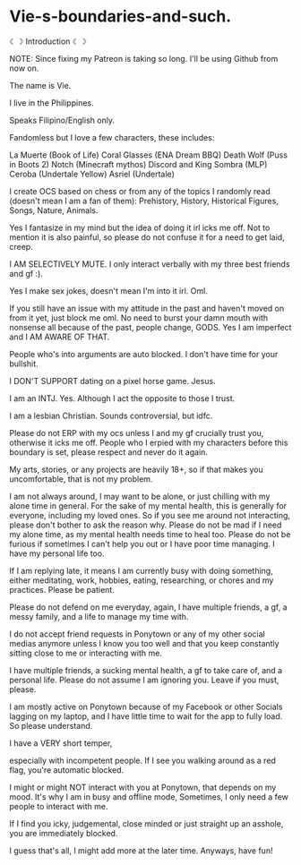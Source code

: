 # Vie-s-boundaries-and-such.
☾︎☽︎  Introduction  ☾︎☽︎

NOTE: Since fixing my Patreon is taking so long. I'll be using Github from now on.

The name is Vie.

I live in the Philippines.

Speaks Filipino/English only.

Fandomless but I love a few characters, these includes:

La Muerte (Book of Life)
Coral Glasses (ENA Dream BBQ)
Death Wolf (Puss in Boots 2)
Notch (Minecraft mythos)
Discord and King Sombra (MLP)
Ceroba (Undertale Yellow)
Asriel (Undertale)

I create OCS based on chess or from any of the topics I randomly read (doesn't mean I am a fan of them): Prehistory, History, Historical Figures, Songs, Nature, Animals.

Yes I fantasize in my mind but the idea of doing it irl icks me off. Not to mention it is also painful, so please do not confuse it for a need to get laid, creep.

I AM SELECTIVELY MUTE. I only interact verbally with my three best friends and gf :).

Yes I make sex jokes, doesn't mean I'm into it irl. Oml.

If you still have an issue with my attitude in the past and haven't moved on from it yet, just block me oml. No need to burst your damn mouth with nonsense all because of the past, people change, GODS. Yes I am imperfect and I AM AWARE OF THAT.

People who's into arguments are auto blocked. I don't have time for your bullshit.

I DON'T SUPPORT dating on a pixel horse game. Jesus.

I am an INTJ. Yes. Although I act the opposite to those I trust.

I am a lesbian Christian. Sounds controversial, but idfc.

Please do not ERP with my ocs unless I and my gf crucially trust you, otherwise it icks me off. People who I erpied with my characters before this boundary is set, please respect and never do it again.

My arts, stories, or any projects are heavily 18+, so if that makes you uncomfortable, that is not my problem.

I am not always around, I may want to be alone, or just chilling with my alone time in general. For the sake of my mental health, this is generally for everyone, including my loved ones. So if you see me around not interacting, please don't bother to ask the reason why. Please do not be mad if I need my alone time, as my mental health needs time to heal too. Please do not be furious if sometimes I can't help you out or I have poor time managing. I have my personal life too.

If I am replying late, it means I am currently busy with doing something, either meditating, work, hobbies, eating, researching, or chores and my practices. Please be patient.

Please do not defend on me everyday, again, I have multiple friends, a gf, a messy family, and a life to manage my time with.

I do not accept friend requests in Ponytown or any of my other social medias anymore unless I know you too well and that you keep constantly sitting close to me or interacting with me.

I have multiple friends, a sucking mental health, a gf to take care of, and a personal life. Please do not assume I am ignoring you. Leave if you must, please.

I am mostly active on Ponytown because of my Facebook or other Socials lagging on my laptop, and I have little time to wait for the app to fully load. So please understand.

I have a VERY short temper,

especially with incompetent people. If I see you walking around as a red flag, you're automatic blocked.

I might or might NOT interact with you at Ponytown, that depends on my mood. It's why I am in busy and offline mode, Sometimes, I only need a few people to interact with me.

If I find you icky, judgemental, close minded or just straight up an asshole, you are immediately blocked.

I guess that's all, I might add more at the later time. Anyways, have fun!
